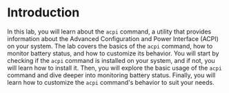 # Introduction

In this lab, you will learn about the `acpi` command, a utility that provides information about the Advanced Configuration and Power Interface (ACPI) on your system. The lab covers the basics of the `acpi` command, how to monitor battery status, and how to customize its behavior. You will start by checking if the `acpi` command is installed on your system, and if not, you will learn how to install it. Then, you will explore the basic usage of the `acpi` command and dive deeper into monitoring battery status. Finally, you will learn how to customize the `acpi` command's behavior to suit your needs.
